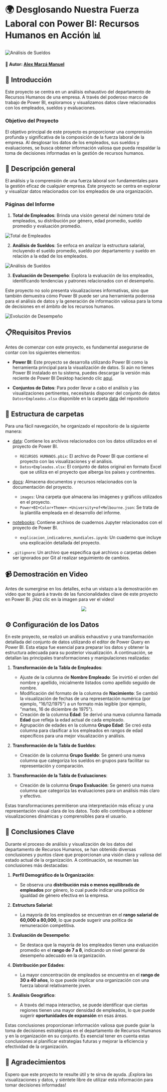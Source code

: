 # 🌍 Desglosando Nuestra Fuerza Laboral con Power BI: Recursos Humanos en Acción 📊

![Análisis de Sueldos](./docs/images/portada_recursos_humanos.png)

#### 👤 Autor: [Alex Marzá Manuel](https://github.com/AlexCapis)



## 📝 Introducción

Este proyecto se centra en un análisis exhaustivo del departamento de Recursos Humanos de una empresa. A través del poderoso marco de trabajo de Power BI, exploramos y visualizamos datos clave relacionados con los empleados, sueldos y evaluaciones.

### Objetivo del Proyecto

El objetivo principal de este proyecto es proporcionar una comprensión profunda y significativa de la composición de la fuerza laboral de la empresa. Al desglosar los datos de los empleados, sus sueldos y evaluaciones, se busca obtener información valiosa que pueda respaldar la toma de decisiones informadas en la gestión de recursos humanos.

## 🚀 Descripción general

El análisis y la comprensión de una fuerza laboral son fundamentales para la gestión eficaz de cualquier empresa. Este proyecto se centra en explorar y visualizar datos relacionados con los empleados de una organización. 

### Páginas del Informe

1. **Total de Empleados**: Brinda una visión general del número total de empleados, su distribución por género, edad promedio, sueldo promedio y evaluación promedio.

![Total de Empleados](./docs/images/total_empleados.png)

2. **Análisis de Sueldos**: Se enfoca en analizar la estructura salarial, incluyendo el sueldo promedio, sueldo por departamento y sueldo en relación a la edad de los empleados.

![Análisis de Sueldos](./docs/images/analisis_sueldos.png)

3. **Evaluación de Desempeño**: Explora la evaluación de los empleados, identificando tendencias y patrones relacionados con el desempeño.

Este proyecto no solo presenta visualizaciones informativas, sino que también demuestra cómo Power BI puede ser una herramienta poderosa para el análisis de datos y la generación de información valiosa para la toma de decisiones en el ámbito de los recursos humanos.

![Evolución de Desempeño](./docs/images/evaluacion.png)


## 📋Requisitos Previos

Antes de comenzar con este proyecto, es fundamental asegurarse de contar con los siguientes elementos:

- **Power BI**: Este proyecto se desarrolla utilizando Power BI como la herramienta principal para la visualización de datos. Si aún no tienes Power BI instalado en tu sistema, puedes descargar la versión más reciente de Power BI Desktop haciendo clic [aquí](https://powerbi.microsoft.com/es-es/desktop/).

- **Conjuntos de Datos**: Para poder llevar a cabo el análisis y las visualizaciones pertinentes, necesitarás disponer del conjunto de datos `Datos+Empleados.xlsx` disponible en la carpeta [data](https://github.com/AlexCapis/Recursos-Humanos-PowerBI/tree/main/data) del repositorio


## 📂 Estructura de carpetas

Para una fácil navegación, he organizado el repositorio de la siguiente manera:

- [data](https://github.com/AlexCapis/Recursos-Humanos-PowerBI/tree/main/data): Contiene los archivos relacionados con los datos utilizados en el proyecto de Power BI.

    - `RECURSOS HUMANOS.pbix`: El archivo de Power BI que contiene el proyecto con las visualizaciones y el análisis.
    - `Datos+Empleados.xlsx`: El conjunto de datos original en formato Excel que se utiliza en el proyecto que alberga los países y continentes.


- [docs](https://github.com/AlexCapis/Recursos-Humanos-PowerBI/tree/main/docs): Almacena documentos y recursos relacionados con la documentación del proyecto.

    - `images`: Una carpeta que almacena las imágenes y gráficos utilizados en el proyecto.
    - `Power+BI+Color+Theme+-+University+of+Melbourne.json`: Se trata de la plantilla empleada en el desarrollo del informe.

- [notebooks](https://github.com/AlexCapis/Recursos-Humanos-PowerBI/tree/main/notebooks): Contiene archivos de cuadernos Jupyter relacionados con el proyecto de Power BI.

    - `explicacion_indicadores_mundiales.ipynb`: Un cuaderno que incluye una explicación detallada del proyecto.

- `.gitignore`: Un archivo que especifica qué archivos o carpetas deben ser ignorados por Git al realizar seguimiento de cambios.

## 📹 Demostración en Video

Antes de sumergirse en los detalles, echa un vistazo a la demostración en video que te guiará a través de las funcionalidades clave de este proyecto en Power BI. ¡Haz clic en la imagen para ver el video!

<p align="center">
  <img src="https://github.com/AlexCapis/Recursos-Humanos-PowerBI/raw/main/docs/clips/recursos_humanos.gif">
</p>


## ⚙️ Configuración de los Datos


En este proyecto, se realizó un análisis exhaustivo y una transformación detallada del conjunto de datos utilizando el editor de Power Query en Power BI. Esta etapa fue esencial para preparar los datos y obtener la estructura adecuada para su posterior visualización. A continuación, se detallan las principales transformaciones y manipulaciones realizadas:

1. **Transformación de la Tabla de Empleados**:
   - Ajuste de la columna de **Nombre Empleado**: Se invirtió el orden del nombre y apellido, inicialmente listados como apellido seguido de nombre.
   - Modificación del formato de la columna de **Nacimiento**: Se cambió la visualización de fechas de una representación numérica (por ejemplo, "16/12/1975") a un formato más legible (por ejemplo, "martes, 16 de diciembre de 1975").
   - Creación de la columna **Edad**: Se derivó una nueva columna llamada **Edad** que refleja la edad actual de cada empleado.
   - Agrupación de edades en la columna **Grupo Edad**: Se creó esta columna para clasificar a los empleados en rangos de edad específicos para una mejor visualización y análisis.

2. **Transformación de la Tabla de Sueldos**:
   - Creación de la columna **Grupo Sueldo**: Se generó una nueva columna que categoriza los sueldos en grupos para facilitar su representación y comparación.

3. **Transformación de la Tabla de Evaluaciones**:
   - Creación de la columna **Grupo Evaluación**: Se generó una nueva columna que categoriza las evaluaciones para un análisis más claro y efectivo.

Estas transformaciones permitieron una interpretación más eficaz y una representación visual clara de los datos. Todo ello contribuye a obtener visualizaciones dinámicas y comprensibles para el usuario.


## 📌 Conclusiones Clave


Durante el proceso de análisis y visualización de los datos del departamento de Recursos Humanos, se han obtenido diversas conclusiones y puntos clave que proporcionan una visión clara y valiosa del estado actual de la organización. A continuación, se resumen las conclusiones más destacadas:

1. **Perfil Demográfico de la Organización**:
   - Se observa una **distribución más o menos equilibrada de empleados** por género, lo cual puede indicar una política de igualdad de género efectiva en la empresa.

2. **Estructura Salarial**:
   - La mayoría de los empleados se encuentran en el **rango salarial de 60,000 a 80,000**, lo que puede sugerir una política de remuneración competitiva.

3. **Evaluación de Desempeño**:
   - Se destaca que la mayoría de los empleados tienen una evaluación promedio en el **rango de 7 a 8**, indicando un nivel general de desempeño adecuado en la organización.

4. **Distribución por Edades**:
   - La mayor concentración de empleados se encuentra en el **rango de 30 a 40 años**, lo que puede implicar una organización con una fuerza laboral relativamente joven.

5. **Análisis Geográfico**:
   - A través del mapa interactivo, se puede identificar que ciertas regiones tienen una mayor densidad de empleados, lo que puede sugerir **oportunidades de expansión** en esas áreas.

Estas conclusiones proporcionan información valiosa que puede guiar la toma de decisiones estratégicas en el departamento de Recursos Humanos y en la organización en su conjunto. Es esencial tener en cuenta estas conclusiones al planificar estrategias futuras y mejorar la eficiencia y efectividad de la organización.


## 🙏 Agradecimientos

Espero que este proyecto te resulte útil y te sirva de ayuda. ¡Explora las visualizaciones y datos, y siéntete libre de utilizar esta información para tomar decisiones informadas!
